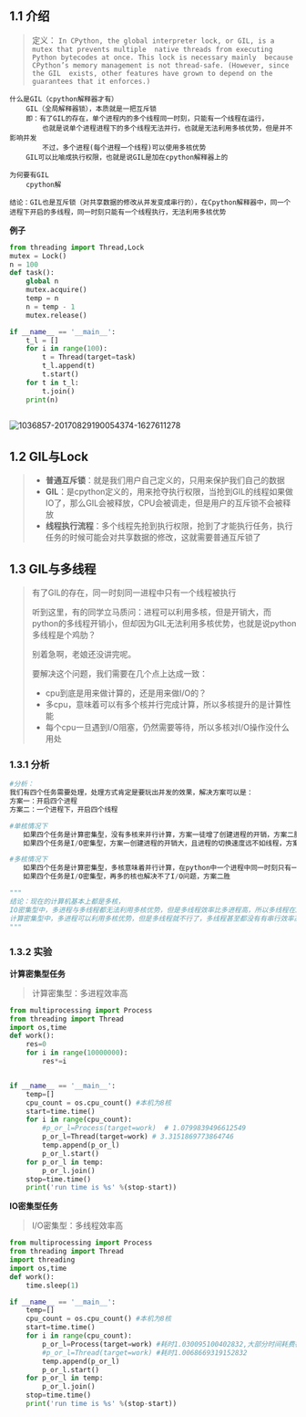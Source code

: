 ## 1.1 介绍

> 定义：
> `In CPython, the global interpreter lock, or GIL, is a mutex that prevents multiple  native threads from executing Python bytecodes at once. This lock is necessary mainly  because CPython’s memory management is not thread-safe. (However, since the GIL  exists, other features have grown to depend on the guarantees that it enforces.)`

```
什么是GIL（cpython解释器才有）
    GIL（全局解释器锁），本质就是一把互斥锁
    即：有了GIL的存在，单个进程内的多个线程同一时刻，只能有一个线程在运行，
        也就是说单个进程进程下的多个线程无法并行，也就是无法利用多核优势，但是并不影响并发
        不过，多个进程(每个进程一个线程)可以使用多核优势
    GIL可以比喻成执行权限，也就是说GIL是加在cpython解释器上的

为何要有GIL
    cpython解
  
结论：GIL也是互斥锁（对共享数据的修改从并发变成串行的），在Cpython解释器中，同一个进程下开启的多线程，同一时刻只能有一个线程执行，无法利用多核优势
```

**例子**

```python
from threading import Thread,Lock
mutex = Lock()
n = 100
def task():
    global n
    mutex.acquire()
    temp = n
    n = temp - 1
    mutex.release()

if __name__ == '__main__':
    t_l = []
    for i in range(100):
        t = Thread(target=task)
        t_l.append(t)
        t.start()
    for t in t_l:
        t.join()
    print(n)
  

```

![1036857-20170829190054374-1627611278](https://cos.liuqm.cc/1036857-20170829190054374-1627611278.png)

## 1.2 GIL与Lock

> - **普通互斥锁**：就是我们用户自己定义的，只用来保护我们自己的数据
> - **GIL**：是cpython定义的，用来抢夺执行权限，当抢到GIL的线程如果做IO了，那么GIL会被释放，CPU会被调走，但是用户的互斥锁不会被释放
> - **线程执行流程**：多个线程先抢到执行权限，抢到了才能执行任务，执行任务的时候可能会对共享数据的修改，这就需要普通互斥锁了

## 1.3 GIL与多线程

> 有了GIL的存在，同一时刻同一进程中只有一个线程被执行
>
> 听到这里，有的同学立马质问：进程可以利用多核，但是开销大，而python的多线程开销小，但却因为GIL无法利用多核优势，也就是说python多线程是个鸡肋？
>
> 别着急啊，老娘还没讲完呢。
>
> 要解决这个问题，我们需要在几个点上达成一致：
>
> - cpu到底是用来做计算的，还是用来做I/O的？
> - 多cpu，意味着可以有多个核并行完成计算，所以多核提升的是计算性能
> - 每个cpu一旦遇到I/O阻塞，仍然需要等待，所以多核对I/O操作没什么用处

### 1.3.1 分析

```python
#分析：
我们有四个任务需要处理，处理方式肯定是要玩出并发的效果，解决方案可以是：
方案一：开启四个进程
方案二：一个进程下，开启四个线程

#单核情况下
　　如果四个任务是计算密集型，没有多核来并行计算，方案一徒增了创建进程的开销，方案二胜
　　如果四个任务是I/O密集型，方案一创建进程的开销大，且进程的切换速度远不如线程，方案二胜

#多核情况下
　　如果四个任务是计算密集型，多核意味着并行计算，在python中一个进程中同一时刻只有一个线程执行用不上多核，方案一胜
　　如果四个任务是I/O密集型，再多的核也解决不了I/O问题，方案二胜

"""
结论：现在的计算机基本上都是多核，
IO密集型中，多进程与多线程都无法利用多核优势，但是多线程效率比多进程高，所以多线程在IO密集型不是鸡肋
计算密集型中，多进程可以利用多核优势，但是多线程就不行了，多线程甚至都没有有串行效率高(因为多线程要来回切换浪费时间)
"""

```

### 1.3.2 实验

**计算密集型任务**

> 计算密集型：多进程效率高

```python
from multiprocessing import Process
from threading import Thread
import os,time
def work():
    res=0
    for i in range(10000000):
        res*=i


if __name__ == '__main__':
    temp=[]
    cpu_count = os.cpu_count() #本机为8核
    start=time.time()
    for i in range(cpu_count):
        #p_or_l=Process(target=work)  # 1.0799839496612549
        p_or_l=Thread(target=work) # 3.3151869773864746
        temp.append(p_or_l)
        p_or_l.start()
    for p_or_l in temp:
        p_or_l.join()
    stop=time.time()
    print('run time is %s' %(stop-start))


```

**IO密集型任务**

> I/O密集型：多线程效率高

```python
from multiprocessing import Process
from threading import Thread
import threading
import os,time
def work():
    time.sleep(1)

if __name__ == '__main__':
    temp=[]
    cpu_count = os.cpu_count() #本机为8核
    start=time.time()
    for i in range(cpu_count):
        p_or_l=Process(target=work) #耗时1.030095100402832,大部分时间耗费在创建进程上
        #p_or_l=Thread(target=work) #耗时1.0068669319152832
        temp.append(p_or_l)
        p_or_l.start()
    for p_or_l in temp:
        p_or_l.join()
    stop=time.time()
    print('run time is %s' %(stop-start))